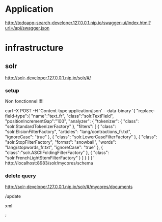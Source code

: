 # Application

http://todoapp-search-developer.127.0.0.1.nip.io/swagger-ui/index.html?url=/api/swagger.json

# infrastructure

## solr

http://solr-developer.127.0.0.1.nip.io/solr/#/

### setup

Non fonctionnel !!!!

curl -X POST -H 'Content-type:application/json' --data-binary '{
  "replace-field-type":{
    "name":"text_fr",
    "class":"solr.TextField",
    "positionIncrementGap":"100",
    "analyzer": {
      "tokenizer": {
        "class": "solr.StandardTokenizerFactory"
      },
      "filters": [
        {
          "class": "solr.ElisionFilterFactory",
          "articles": "lang/contractions_fr.txt",
          "ignoreCase": "true"
        },
        {
          "class": "solr.LowerCaseFilterFactory"
        },
        {
          "class": "solr.StopFilterFactory",
          "format": "snowball",
          "words": "lang/stopwords_fr.txt",
          "ignoreCase": "true"
        },
        {
          "class":"solr.ASCIIFoldingFilterFactory"
        },
        {
          "class": "solr.FrenchLightStemFilterFactory"
        }
      ]
    }
  }
}' http://localhost:8983/solr/mycores/schema


### delete query

http://solr-developer.127.0.0.1.nip.io/solr/#/mycores/documents

/update

xml

<delete><query>*:*</query></delete> 

